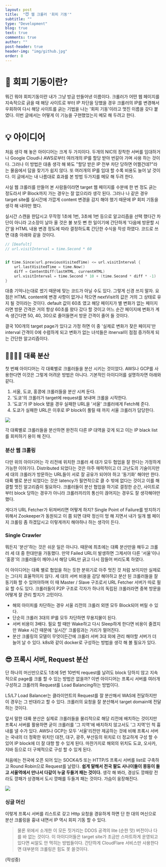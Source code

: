```yaml
---
layout: post
title:  "😈 웹 크롤러 '회피 기동'"
subtitle: ""
type: "Development"
blog: true
text: true
comments: true
author: ""
post-header: true
header-img: "img/github.jpg"
order: 8
---
```


# 🤔 회피 기동이란?
뭐긴 뭐야 회피기동이란 내가 그냥 방금 만들어낸 이름이다. 크롤러가 어떤 웹 페이지를 지속적으로 긁을 때 해당 사이트로 부터 IP 차단을 당했을 경우 크롤러의 IP를 변경해서 우회하여 다시 해당 사이트를 긁는 기법을 나는 '회피 기동'이라고 멋진 이름을 갖다 붙였다. 이번 글에서는 어떻게 이 기능을 구현했었는지 메모 해 두려고 한다. 

# 💡 아이디어
처음 생각  해 놓은 아이디어는 크게 두 가지이다. 두개의 NIC의 장착한 서버를 임대하거나 Google Cloud나 AWS로부터 여러개의 IP를 할당 받아 번갈아 가며 사용 하는 것이다. 그러나 이 방법은 대충 생각 해 봐도 "할당 받은 IP 전부 차단 당하면 어쩔건데?"라는 물음에서 답을 찾기가 쉽지 않다. 또 여러개의 IP를 임대 할 수록 비용도 늘어 날 것이다. 이 글에서는 내 나름대로 효과를 본 방법 두가지를 메모 해 두려 한다.

사실 웹 크롤러를 만들어 본 사람들이라면 target 웹 페이지를 수분에 한 번 정도 긁는 정도라서 IP Block까지 가는 경우는 잘 없으리라 생각 된다. 그러나 나 같은 경우 target site를 실시간에 가깝게 content 변경을 감지 해야 했기 때문에 IP 회피 기동을 생각 해 내야만 했다. 

실시간 스캔을 한답시고 무작정 1초에 1번, 3초에 1번 등으로 알고리즘을 선택 했다간 차단이 아니라 고소장이 날아 올 것은 불 보듯 뻔 한 일이기에 간단하게 '다음에 방문할 시간'을 HTML 내용 변경 정도에 따라 결정하도록 간단한 수식을 작성 하였다. 코드로 쓰면 대충 아래와 같을 것이다.

```go
// [Deafult]
// url.visitInterval = time.Second * 60


if time.Since(url.previousVisitedTime) <= url.visitInterval {
	url.lastVisitedTime = time.Now()
	diff = ContentDiff(lastHTML, currentHTML)
    url.visitInterval = time.Second * 10 + (time.Second * diff * -1)
}
```

대충 기억나는대로 썼기 때문에 맞는 코드가 아닐 수도 있다. 그렇게 신경 쓰지 말자. 요점은 HTML content에 변경 사항이 없거나 적으면 nextVisit의 값은 거의 그 상태로 유지 될 것이라는 것이다. default 값이 60초 였고 해당 페이지가 별 변화가 없는 페이지라면 방문 간격은 거의 항상 60초를 왔다 갔다 할 것이고 어느 순간 페이지에 변화가 계속 생긴다면 50, 40, 30으로 줄어들면서 방문 간격이 줄어 들 것이다.

결국 100개의 target page가 있다고 가정 하면 이 중 '실제로 변화가 잦은 페이지'만 interval 간격이 0에 수렴하게 되고 변화가 없는 녀석들은 itnerval이 점점 증가하게 되는 간단한 알고리즘이다.



## 👨‍👩‍👧‍👧 대륙 분산
첫 번째 아이디어는 각 대륙별로 크롤러들을 분산 시키는 것이었다. AWS나 GCP를 사용한다면 이것은 그렇게 어려운 방법은 아니다. 기본적인 아이디어를 설명하자면 아래와 같다.


1. 서울, 도쿄, 홍콩에 크롤러들을 분산 시켜 둔다.
2. '도쿄'의 크롤러가 target에 request를 보내며 크롤을 시작한다.
3. '도쿄'가 IP block 됐을 경우 실패한 URL을 '서울' 크롤러에게 Fetch해 준다.
4. 도쿄가 실패한 URL은 이후로 IP block이 풀릴 때 까지 서울 크롤러가 담당한다.

![](https://images.velog.io/images/mowinckel/post/d3d03dc4-bb5c-4d93-960e-532475c64b82/AGS_RPO_APAC_Map%20jpg.jpg)

각 대륙별로 크롤러들을 분산하면 완전히 다른 IP 대역을 갖게 되고 이는 IP black list를 회피하기 용이 해 진다.  


### 분산 웹 크롤링
다만 위의 아이디어는 각 리전에 위치한 크롤러 세 대가 모두 협업을 잘 한다는 가정하게 가능한 이야기다. Distributed 되었다는 것은 아주 매력적이고 더 고난도의 기술이지만 세 대의 크롤러가 방문하는 URL들이 서로 잘 공유가 되어야 하고 '동기화' 해야만 한다. 대륙 별로 분산 되었다는 것은 latency가 필연적으로 클 수 밖에 없다는 것이고 이를 해결할 멋진 알고리즘이 필요하다. 크롤러들이 분산 협업을 하기로 결정한 순간, 사이트로 부터 block 당하는 경우가 아니라 크롤러끼리의 통신이 끊어지는 경우도 잘 생각해야만 했다.

게다가 URL Fetcher가 뒤져버리면 어떻게 하지? Single Point of Failure를 방지하기 위해서 Zookeeper가 동원되고 이 쯤 되면 대략 정신이 멍 해 지면서 내가 일개 웹 페이지 크롤링 좀 하겠답시고 이렇게까지 해야하나 하는 생각이 든다.


### Single Crawler
뭐든지 '분산'하는 것은 쉬운 일은 아니다. 때문에 최초에는 대륙 분산만을 해두고 크롤러 세 대 중 한대만을 가동했다. 만약 Failed URL이 발생하면 그제서야 다른 '서울'이나 '홍콩'의 크롤러들이 깨어나서 해당 URL만 긁고 다시 잠들어 버리도록 하였다. 


이 아이디어는 대륙 별로 협업을 하는 듯한 분위기로 아주 멋진 것 처럼 보이지만 실제로는 그다지 효율적이지 않다. 세 대의 서버 비용을 감당 해야하고 분산 된 크롤러들을 잘 동기화 할 수 있어야하며 이 때 Master / Slave 구조로서 URL Fetcher 서버가 따로 필요 할 수도 있다. 크롤러들이 P2P 구조로 각자가 하나의 독립된 크롤러라면 중복 방문을 어떻게 잘 관리 할지가 고민이다.

 
- 해외 아이피를 차단하는 경우 서울 리전의 크롤러 외엔 모두 Block되어 버릴 수 있다.
- 단순히 크롤러 3대의 IP를 모두 차단하면 무용지물이 된다.
- 서버 비용이 3배다. 필요 할 때만 Wake하고 다시 Sleep하게 한다면 비용이 줄겠지만 Wake 시간 때문에 '실시간' 크롤링과는 거리가 멀어진다.
- 분산 크롤링의 모델이 무엇이든간에 크롤러 서버 3대 외에 관리 해야할 서버가 더 늘어 날 수 있다. k8s와 같이 docker로 구성하는 방법을 생각 해 볼 필요가 있다.

## 😎 프록시 서버, Request 분산
단 하나의 머신만으로도 1초에 5번 10번씩 request를 날려도 block 당하지 않고 지속적으로 page를 크롤 할 수 있는 방법은 없을까? 이번 아이디어는 프록시 서버를 여러개 구성하고 크롤러의 Request를 Load Balancing하는 방법이다. 

L5/L7 Load Balancer는 클라이언트의 Request를 잘 분산해서 WAS에 전달하지만 이 경우는 그 반대라고 할 수 있다. 크롤러의 요청을 잘 분산해서 target domain에 전달 하는 것이다. 

앞서 말한 대륙 분산은 실제로 크롤러들을 물리적으로 해당 리전에 배치하는 것이지만 프록시 서버를 활용하면 굳이 크롤러를 '그 지역'에 배치하지 않고서도 '그 지역'인 척 흉내를 낼 수가 있다. AWS나 GCP는 모두 '서울'리전만 제공하는 것에 비해 프록시 서버는 국내의 더 정확한 위치인 대전, 대구, 광주, 부산등의 위치로 더 정교하게 구성 할 수 있어 IP block에 더 잘 대항 할 수 있게 된다. 마찬가지로 해외의 위치도 도쿄, 오사카, 지바 등으로 더 구체적으로 구성 할 수 있게 된다.


처음에는 전국에 오픈 되어 있는 SOCK4/5 또는 HTTP/S 프록시 서버를 list로 구축하고 Round Robin으로 Request를 날렸다. **쉽게 말해서 전국 팔도 사나이들이 몽둥이 들고 서울역에서 만나서 다같이 누굴 두들겨 패는 것이다.** 생각 해 봐라, 경상도 깡패랑 전라도 깡패가 상경해서 도시 깡패를 두들겨 패는 것이다. 가슴이 웅장해진다.

![](https://images.velog.io/images/mowinckel/post/2da00ed2-d9e8-449b-804e-79ea5b547ed8/Map_of_South_Korea-blank.svg)

### 싱글 머신
이렇게 프록시 서버를 리스트로 갖고 Http 요청을 경유하게 하면 단 한 대의 머신으로 분산 크롤링을 흉내 내면서 IP 역시 회피 기동 할 수 있다. 


> 물론 위에서 소개한 이 모든 짓거리는 DDOS 공격의 lite (순한 맛) 버전이나 다를 바 없는 것이다. 이 아이디어들은 target site가 조금만 스마트하게 운영되고 있다면 씨알도 안 먹히는 방법들이다. 간단하게 CloudFlare 서비스만 사용한다면 대부분의 크롤링은 힘도 못 쓸것이다.

(작성중)






